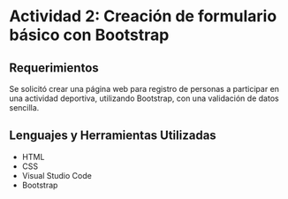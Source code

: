 # Actividad 2: Creación de formulario básico con Bootstrap
## Requerimientos
Se solicitó crear una página web para registro de personas a participar en una actividad deportiva, utilizando Bootstrap, con una validación de datos sencilla.

## Lenguajes y Herramientas Utilizadas
* HTML
* CSS
* Visual Studio Code
* Bootstrap
